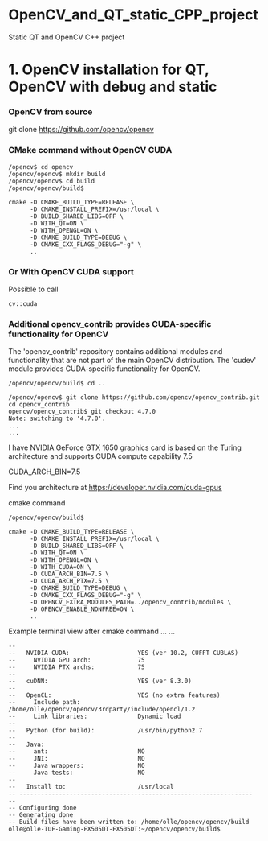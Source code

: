 # OpenCV_and_QT_static_CPP_project
Static QT and OpenCV C++ project

# 1. OpenCV installation for QT, OpenCV with debug and static 

### OpenCV from source

  git clone https://github.com/opencv/opencv




### CMake command without OpenCV CUDA 
  
  
    /opencv$ cd opencv
    /opencv/opencv$ mkdir build
    /opencv/opencv$ cd build
    /opencv/opencv/build$

    cmake -D CMAKE_BUILD_TYPE=RELEASE \
          -D CMAKE_INSTALL_PREFIX=/usr/local \
          -D BUILD_SHARED_LIBS=OFF \
          -D WITH_QT=ON \
          -D WITH_OPENGL=ON \
          -D CMAKE_BUILD_TYPE=DEBUG \
          -D CMAKE_CXX_FLAGS_DEBUG="-g" \
          ..
### Or With OpenCV CUDA support 

Possible to call 

    cv::cuda 
    
### Additional opencv_contrib provides CUDA-specific functionality for OpenCV

The 'opencv_contrib' repository contains additional modules and functionality that are not part of the main OpenCV distribution. The 'cudev' module provides CUDA-specific functionality for OpenCV.


    
    
    /opencv/opencv/build$ cd ..

    /opencv/opencv$ git clone https://github.com/opencv/opencv_contrib.git
    cd opencv_contrib
    opencv/opencv_contrib$ git checkout 4.7.0
    Note: switching to '4.7.0'.
    ...
    ...



I have NVIDIA GeForce GTX 1650 graphics card is based on the Turing architecture and supports CUDA compute capability 7.5

CUDA_ARCH_BIN=7.5

Find you architecture at
https://developer.nvidia.com/cuda-gpus

cmake command
 

    /opencv/opencv/build$
    
    cmake -D CMAKE_BUILD_TYPE=RELEASE \
          -D CMAKE_INSTALL_PREFIX=/usr/local \
          -D BUILD_SHARED_LIBS=OFF \
          -D WITH_QT=ON \
          -D WITH_OPENGL=ON \
          -D WITH_CUDA=ON \
          -D CUDA_ARCH_BIN=7.5 \
          -D CUDA_ARCH_PTX=7.5 \
          -D CMAKE_BUILD_TYPE=DEBUG \
          -D CMAKE_CXX_FLAGS_DEBUG="-g" \
          -D OPENCV_EXTRA_MODULES_PATH=../opencv_contrib/modules \
          -D OPENCV_ENABLE_NONFREE=ON \
          ..
          
          
Example terminal view after cmake command
    ...
    ...
    
    -- 
    --   NVIDIA CUDA:                   YES (ver 10.2, CUFFT CUBLAS)
    --     NVIDIA GPU arch:             75
    --     NVIDIA PTX archs:            75
    -- 
    --   cuDNN:                         YES (ver 8.3.0)
    -- 
    --   OpenCL:                        YES (no extra features)
    --     Include path:                /home/olle/opencv/opencv/3rdparty/include/opencl/1.2
    --     Link libraries:              Dynamic load
    -- 
    --   Python (for build):            /usr/bin/python2.7
    -- 
    --   Java:                          
    --     ant:                         NO
    --     JNI:                         NO
    --     Java wrappers:               NO
    --     Java tests:                  NO
    -- 
    --   Install to:                    /usr/local
    -- -----------------------------------------------------------------
    -- 
    -- Configuring done
    -- Generating done
    -- Build files have been written to: /home/olle/opencv/opencv/build
    olle@olle-TUF-Gaming-FX505DT-FX505DT:~/opencv/opencv/build$ 

